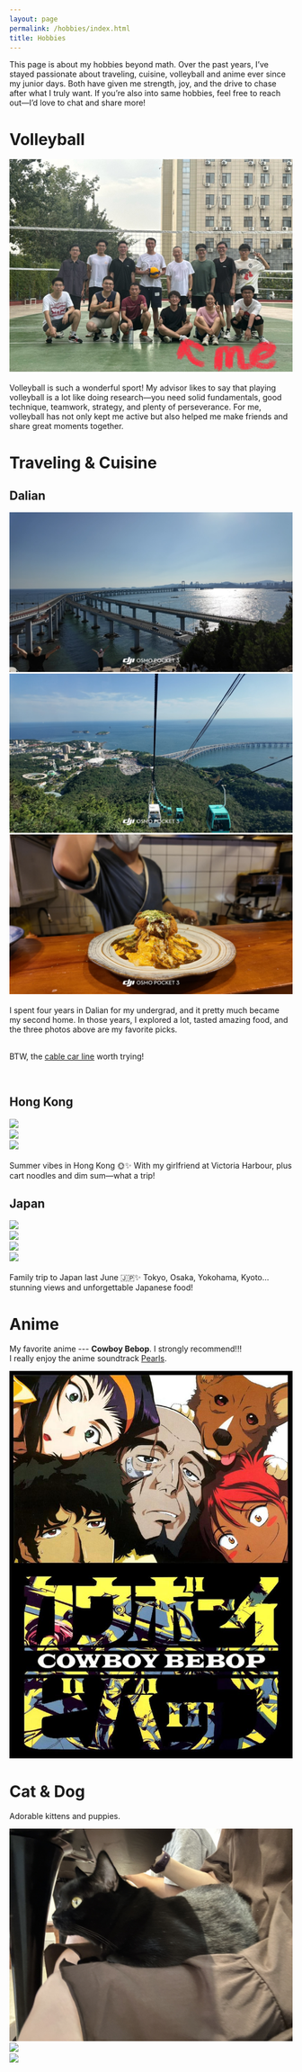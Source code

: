 ```yaml
---
layout: page
permalink: /hobbies/index.html
title: Hobbies
---
```


This page is about my hobbies beyond math. Over the past years, I’ve stayed passionate about traveling, cuisine, volleyball and anime ever since my junior days. Both have given me strength, joy, and the drive to chase after what I truly want. If you’re also into same hobbies, feel free to reach out—I’d love to chat and share more!

# Volleyball

<div>
<img src="/images/volleyball.jpg">
</div>
<br>Volleyball is such a wonderful sport! My advisor likes to say that playing volleyball is a lot like doing research—you need solid fundamentals, good technique, teamwork, strategy, and plenty of perseverance. For me, volleyball has not only kept me active but also helped me make friends and share great moments together.

<br>

# Traveling & Cuisine

## Dalian

<div>
<img src="/images/dalian1.jpg">
</div>
<div>
<img src="/images/dalian2.jpg">
</div>
<div>
<img src="/images/homorice.jpg">
</div>
<br>I spent four years in Dalian for my undergrad, and it pretty much became my second home. In those years, I explored a lot, tasted amazing food, and the three photos above are my favorite picks. 

<br>BTW, the [cable car line] worth trying!

[cable car line]: https://maps.app.goo.gl/99wFsk2fW6tXSBdz9

<br>

## Hong Kong

<div>
<img src="/images/victoriaport.jpg">
</div>
<div>
<img src="/images/hongkong1.jpg">
</div>
<div>
<img src="/images/hongkong2.jpg">
</div>
<br>Summer vibes in Hong Kong 🌞✨ With my girlfriend at Victoria Harbour, plus cart noodles and dim sum—what a trip!

<br>

## Japan

<div>
<img src="/images/tokyo1.jpg"></div>
<div>
<img src="/images/kyoto.jpg"></div>
<div>
<img src="/images/osaka.jpg"></div>
<div>
<img src="/images/yokohama.jpg">
</div>
<br>Family trip to Japan last June 🇯🇵✨ Tokyo, Osaka, Yokohama, Kyoto… stunning views and unforgettable Japanese food!

<br>

# Anime

My favorite anime --- **Cowboy Bebop**.
I strongly recommend!!!
<br>
I really enjoy the anime soundtrack [Pearls](https://open.spotify.com/track/6X1yT94KVkmAgIGJoCRLFw?si=dbe3c2a6aeab47da).

<div class="one">
<img src="/images/cb.jpg"></div>

# Cat & Dog

Adorable kittens and puppies.

<div class="one">
<img src="/images/cat1.jpg">
</div>
<div class="one">
<img src="/images/cat2.jpg">
</div>
<div class="one">
<img src="/images/dog.jpg">
</div>
<br>
